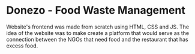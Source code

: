 # Donezo - Food Waste Management
Website's frontend was made from scratch using HTML, CSS and JS. The idea of the website was to make create a platform that would serve as the connection between the NGOs that need food and the restaurant that has excess food.
